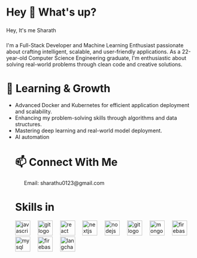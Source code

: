 <h1 align="left">Hey 👋 What's up?</h1>

###

<p align="left">Hey, It's me Sharath</p>

###

<p align="left">I'm a Full-Stack Developer and Machine Learning Enthusiast passionate about crafting intelligent, scalable, and user-friendly applications. As a 22-year-old Computer Science Engineering graduate, I'm enthusiastic about solving real-world problems through clean code and creative solutions.</p>

###
<h1 align="left">🚀 Learning & Growth </h1>
<p align="left"><ul><li> Advanced Docker and Kubernetes for efficient application deployment and scalability.</li>
<li>Enhancing my problem-solving skills through algorithms and data structures.</li> <li>Mastering deep learning and real-world model deployment.</li>
<li>AI automation</li>

</p>

###
<h1 align="left">📫 Connect With Me</h1>
  <ul>Email: sharathu0123@gmail.com</ul>
  

<h1 align="left">Skills in</h2>



<div align="left">
  <img src="https://cdn.jsdelivr.net/gh/devicons/devicon/icons/javascript/javascript-original.svg" height="40" alt="javascript logo" width="40"  />
  <img width="12" />
  <img src="https://cdn.jsdelivr.net/gh/devicons/devicon/icons/python/python-original.svg" height="40" alt="git logo" width="40" /> 
  <img width="12" /> 
  <img src="https://cdn.jsdelivr.net/gh/devicons/devicon/icons/react/react-original.svg" height="40" alt="react logo"  width="40"  />
  <img width="12" />
  <img src="https://cdn.jsdelivr.net/gh/devicons/devicon/icons/nextjs/nextjs-original.svg" height="40" alt="nextjs logo"  width="40" />
  <img width="12" />
  <img src="https://cdn.jsdelivr.net/gh/devicons/devicon/icons/nodejs/nodejs-original.svg" height="40" alt="nodejs logo"  width="40"  />
  <img width="12" />
  <img src="https://cdn.jsdelivr.net/gh/devicons/devicon/icons/git/git-original.svg" height="40" alt="git logo"   width="40" /> 
  <img width="12" /> 
  <img src="https://cdn.jsdelivr.net/gh/devicons/devicon/icons/mongodb/mongodb-original.svg" height="40" alt="mongodb logo"  width="40"  /> 
  <img width="12" /> 
  <img src="https://cdn.jsdelivr.net/gh/devicons/devicon/icons/postman/postman-plain.svg" height="40" alt="firebase logo"   width="40" />
  <img width="12"/>
  <img src="https://cdn.jsdelivr.net/gh/devicons/devicon/icons/mysql/mysql-original.svg" height="40" alt="mysql logo"    width="40"/> 
  <img width="12" />
  <img src="https://cdn.jsdelivr.net/gh/devicons/devicon/icons/firebase/firebase-plain.svg" height="40" alt="firebase logo"  width="40"/ > 
  <img width="12"/>
  <img src="https://github.com/user-attachments/assets/4addf7af-7a60-4f87-959c-1fcdb89079cd" height="40" alt="langchain"   width="40"/> 
  <img width="12"/>


###
